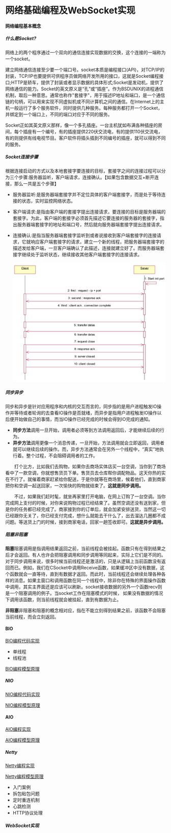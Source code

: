 # 网络基础编程及WebSocket实现

#### 网络编程基本概念

##### 什么是Socket?

​		网络上的两个程序通过一个双向的通信连接实现数据的交换，这个连接的一端称为一个socket。

建立网络通信连接至少要一个端口号。socket本质是编程接口(API)，对TCP/IP的封装，TCP/IP也要提供可供程序员做网络开发所用的接口，这就是Socket编程接口;HTTP是轿车，提供了封装或者显示数据的具体形式;Socket是发动机，提供了网络通信的能力。Socket的英文原义是“孔”或“插座”。作为BSDUNIX的进程通信机制，取后一种意思。通常也称作"套接字"，用于描述IP地址和端口，是一个通信链的句柄，可以用来实现不同虚拟机或不同计算机之间的通信。在Internet上的主机一般运行了多个服务软件，同时提供几种服务。每种服务都打开一个Socket，并绑定到一个端口上，不同的端口对应于不同的服务。

​		Socket正如其英文原义那样，像一个多孔插座。一台主机犹如布满各种插座的房间，每个插座有一个编号，有的插座提供220伏交流电，有的提供110伏交流电，有的则提供有线电视节目。客户软件将插头插到不同编号的插座，就可以得到不同的服务。

##### Socket连接步骤

​		根据连接启动的方式以及本地套接字要连接的目标，套接字之间的连接过程可以分为三个步骤:服务器监听，客户端请求，连接确认。【如果包含数据交互+断开连接，那么一共是五个步骤】

- 服务器监听:是服务器端套接字并不定位具体的客户端套接字，而是处于等待连接的状态，实时监控网络状态。

- 客户端请求:是指由客户端的套接字提出连接请求，要连接的目标是服务器端的套接字。为此，客户端的套接字必须首先描述它要连接的服务器的套接字，指出服务器端套接字的地址和端口号，然后就向服务器端套接字提出连接请求。

- 连接确认:是指当服务器端套接字监听到或者说接收到客户端套接字的连接请求，它就响应客户端套接字的请求，建立一个新的线程，把服务器端套接字的描述发给客户端，一旦客户端确认了此描述，连接就建立好了。而服务器端套接字继续处于监听状态，继续接收其他客户端套接字的连接请求。

  ![](/pic/WX20190529-114223.png)

##### 同步异步

​		同步和异步是针对应用程序和内核的交互而言的，同步指的是用户进程触发IO操作并等待或者轮询的去查看IO操作是否就绪，而异步是指用户进程触发IO操作以后便开始做自己的事情，而当IO操作已经完成的时候会得到IO完成的通知。

- **同步方法**调用一旦开始，调用者必须等到方法调用返回后，才能继续后续的行为。
- **异步方法**调用更像一个消息传递，一旦开始，方法调用就会立即返回，调用者就可以继续后续的操作。而，异步方法通常会在另外一个线程中，“真实”地执行着。整个过程，不会阻碍调用者的工作。

　　打个比方，比如我们去购物，如果你去商场实体店买一台空调，当你到了商场看中了一款空调，你就想售货员下单。售货员去仓库帮你调配物品。这天你热的实在不行了。就催着商家赶紧给你配送，于是你就等在商场里，候着他们，直到商家把你和空调一起送回家，一次愉快的购物就结束了。**这就是同步调用。**

　　不过，如果我们赶时髦，就坐再家里打开电脑，在网上订购了一台空调。当你完成网上支付的时候，对你来说购物过程已经结束了。虽然空调还没有送到家，但是你的任务都已经完成了。商家接到你的订单后，就会加紧安排送货，当然这一切已经跟你无关了，你已经支付完成，想什么就能去干什么了，出去溜达几圈都不成问题。等送货上门的时候，接到商家电话，回家一趟签收即可。**这就是异步调用。**

##### 阻塞非阻塞

**阻塞**阻塞调用是指调用结果返回之前，当前线程会被挂起。函数只有在得到结果之后才会返回。有人也许会把阻塞调用和同步调用等同起来，实际上它们是不同的。对于同步调用来说，很多时候当前线程还是激活的，只是从逻辑上当前函数没有返回而已。例如，我们在CSocket中调用Receive函数，如果缓冲区中没有数据，这个函数就会一直等待，直到有数据才返回。而此时，当前线程还会继续处理各种各样的消息。如果主窗口和调用函数在同一个线程中，除非你在特殊的界面操作函数中调用，其实主界面还是应该可以刷新。socket接收数据的另外一个函数recv则是一个阻塞调用的例子。当socket工作在阻塞模式的时候， 如果没有数据的情况下调用该函数，则当前线程就会被挂起，直到有数据为止。

**非阻塞**非阻塞和阻塞的概念相对应，指在不能立刻得到结果之前，该函数不会阻塞当前线程，而会立刻返回。

#### BIO

[BIO编程代码实现](/src/main/java/com/lp/bio)

- 单线程
- 线程池

[BIO编程模型原理](/src/main/java/com/lp/bio/BIO编程模型.md)

##### NIO

[NIO编程代码实现](/src/main/java/com/lp/nio)

[NIO编程模型原理](/src/main/java/com/lp/nio/NIO编程模型.md)

#### AIO

[AIO编程实现](/src/main/java/com/lp/aio)

[AIO编程模型原理](/src/main/java/com/lp/aio/AIO编程模型.md)

##### Netty

[Netty编程实现](/src/main/java/com/lp/netty)

[Netty编程模型原理](/src/main/java/com/lp/netty/netty编程模型.md)

- 入门案例
- 拆包粘包问题
- 定时重连机制
- 心跳检测
- HTTP协议处理

##### WebSocket实现

